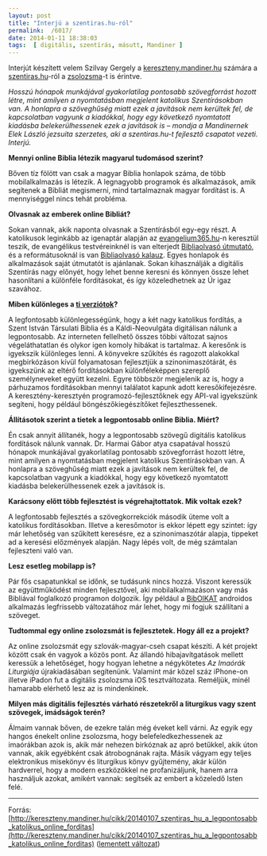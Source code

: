 ```yaml
---
layout: post
title: "Interjú a szentiras.hu-ról"
permalink:  /6017/ 
date: 2014-01-11 18:38:03
tags:  [ digitális, szentírás, másutt, Mandiner ] 
---
```

Interjút készített velem Szilvay Gergely a [kereszteny.mandiner.hu](https://kereszteny.mandiner.hu) számára a [szentiras.hu](https://szentiras.hu)-ról a [zsolozsma](http://zsolozsma.katolikus.hu)-t is érintve. 

<!--break-->

*Hosszú hónapok munkájával gyakorlatilag pontosabb szövegforrást hozott létre, mint amilyen a nyomtatásban megjelent katolikus Szentírásokban van. A honlapra a szöveghűség miatt ezek a javítások nem kerültek fel, de kapcsolatban vagyunk a kiadókkal, hogy egy következő nyomtatott kiadásba belekerülhessenek ezek a javítások is – mondja a Mandinernek Elek László jezsuita szerzetes, aki a szentiras.hu-t fejlesztő csapatot vezeti. Interjú.*

**Mennyi online Biblia létezik magyarul tudomásod szerint?**

Bőven tíz fölött van csak a magyar Biblia honlapok száma, de több mobilalkalmazás is létezik. A legnagyobb programok és alkalmazások, amik segítenek a Bibliát megismerni, mind tartalmaznak magyar fordítást is. A mennyiséggel nincs tehát probléma.

**Olvasnak az emberek online Bibliát?**

Sokan vannak, akik naponta olvasnak a Szentírásból egy-egy részt. A katolikusok leginkább az igenaptár alapján az [evangelium365.hu](http://www.evangelium365.hu/)-n keresztül teszik, de evangélikus testvéreinknél is van elterjedt [Bibliaolvasó útmutató](http://www.evangelikus.hu/lelki-taplalek/napiige), és a reformátusoknál is van [Bibliaolvasó kalauz](http://www.parokia.hu/tartalom/kalauzok/). Egyes honlapok és alkalmazások saját útmutatót is ajánlanak. Sokan kihasználják a digitális Szentírás nagy előnyét, hogy lehet benne keresni és könnyen össze lehet hasonlítani a különféle fordításokat, és így közeledhetnek az Úr igaz szavához.

**Miben különleges a [ti verziótok](http://szentiras.hu/)?**

A legfontosabb különlegességünk, hogy a két nagy katolikus fordítás, a Szent István Társulati Biblia és a Káldi-Neovulgáta digitálisan nálunk a legpontosabb. Az interneten fellelhető összes többi változat sajnos végeláthatatlan és olykor igen komoly hibákat is tartalmaz. A keresőnk is igyekszik különleges lenni. A könyvekre szűkítés és ragozott alakokkal megbirkózáson kívül folyamatosan fejlesztjük a szinonimaszótárát, és igyekszünk az eltérő fordításokban különféleképpen szereplő személyneveket együtt kezelni. Egyre többször megjelenik az is, hogy a párhuzamos fordításokban mennyi találatot kapunk adott keresőkifejezésre. A keresztény-keresztyén programozó-fejlesztőknek egy API-val igyekszünk segíteni, hogy például böngészőkiegészítőket fejleszthessenek.

**Állításotok szerint a tietek a legpontosabb online Biblia. Miért?**

Én csak annyit állítanék, hogy a legpontosabb szövegű digitális katolikus fordítások nálunk vannak. Dr. Harmai Gábor atya csapatával hosszú hónapok munkájával gyakorlatilag pontosabb szövegforrást hozott létre, mint amilyen a nyomtatásban megjelent katolikus Szentírásokban van. A honlapra a szöveghűség miatt ezek a javítások nem kerültek fel, de kapcsolatban vagyunk a kiadókkal, hogy egy következő nyomtatott kiadásba belekerülhessenek ezek a javítások is.

**Karácsony előtt több fejlesztést is végrehajtottatok. Mik voltak ezek?**

A legfontosabb fejlesztés a szövegkorrekciók második üteme volt a katolikus fordításokban. Illetve a keresőmotor is ekkor lépett egy szintet: így már lehetőség van szűkített keresésre, ez a szinonimaszótár alapja, tippeket ad a keresési előzmények alapján. Nagy lépés volt, de még számtalan fejleszteni való van.

**Lesz esetleg mobilapp is?**

Pár fős csapatunkkal se időnk, se tudásunk nincs hozzá. Viszont keressük az együttműködést minden fejlesztővel, aki mobilalkalmazáson vagy más Bibliával foglalkozó programon dolgozik. Így például a [BibOlKAT](https://play.google.com/store/apps/details?id=hu.bitbaro.bibolka) androidos alkalmazás legfrissebb változatához már lehet, hogy mi fogjuk szállítani a szöveget.

**Tudtommal egy online zsolozsmát is fejlesztetek. Hogy áll ez a projekt?**

Az online zsolozsmát egy szlovák-magyar-cseh csapat készíti. A két projekt között csak én vagyok a közös pont. Az állandó hibajavítgatások mellett keressük a lehetőséget, hogy hogyan lehetne a négykötetes *Az Imaórák Liturgiája* újrakiadásában segítenünk. Valamint már közel száz iPhone-on illetve iPadon fut a digitális zsolozsma iOS tesztváltozata. Reméljük, minél hamarabb elérhető lesz az is mindenkinek.

**Milyen más digitális fejlesztés várható részetekről a liturgikus vagy szent szövegek, imádságok terén?**

Álmaim vannak bőven, de ezekre talán még éveket kell várni. Az egyik egy hangos énekelt online zsolozsma, hogy belefeledkezhessenek az imaórákban azok is, akik már nehezen birkóznak az apró betűkkel, akik úton vannak, akik egyébként csak átrobognának rajta. Másik vágyam egy teljes elektronikus misekönyv és liturgikus könyv gyűjtemény, akár külön hardverrel, hogy a modern eszközökkel ne profanizáljunk, hanem arra használjuk azokat, amikért vannak: segítsék az embert a közeledő Isten felé.

---

Forrás: [http://kereszteny.mandiner.hu/cikk/20140107_szentiras_hu_a_legpontosabb_katolikus_online_forditas](http://kereszteny.mandiner.hu/cikk/20140107_szentiras_hu_a_legpontosabb_katolikus_online_forditas)
([lementett változat](/files/publications/SzentirasHu_Mandiner.pdf))

